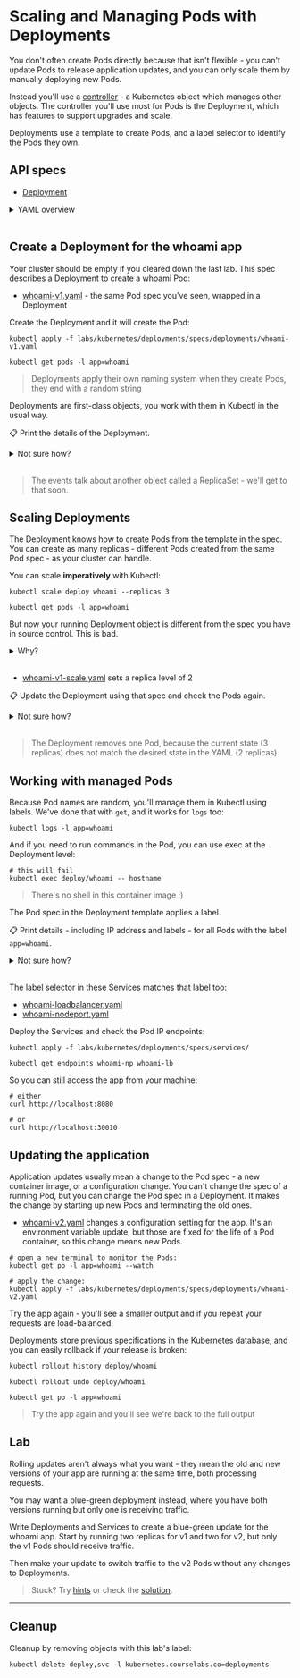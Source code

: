 # Scaling and Managing Pods with Deployments

You don't often create Pods directly because that isn't flexible - you can't update Pods to release application updates, and you can only scale them by manually deploying new Pods.

Instead you'll use a [controller](https://kubernetes.io/docs/concepts/architecture/controller/) - a Kubernetes object which manages other objects. The controller you'll use most for Pods is the Deployment, which has features to support upgrades and scale.

Deployments use a template to create Pods, and a label selector to identify the Pods they own.

## API specs

- [Deployment](https://kubernetes.io/docs/reference/generated/kubernetes-api/v1.20/#deployment-v1-apps)

<details>
  <summary>YAML overview</summary>

Deployments definitions have the usual metadata. 

The spec is more interesting - it includes a label selector but also a Pod spec. The Pod spec is the same format you would use to define a Pod in YAML, except you don't include a name.

```
apiVersion: apps/v1
kind: Deployment
metadata:
  name: whoami
spec:
  selector:
    matchLabels:
      app: whoami
  template:
    metadata:
      labels:
        app: whoami
    spec:
      containers:
        - name: app
          image: sixeyed/whoami:21.04.01
```

The labels in the Pod metadata must include the labels in the selector for the Deployment, or you'll get an error when you try to apply the YAML.

* `spec.selector`- list of labels to find Pods
* `spec.template` - the template to use to create Pods
* `spec.template.metadata` - metadata for the Pods - no `name` field
* `spec.template.metadata.labels` - labels to apply to Pods, must include those in the selector
* `spec.template.spec` - full Pod spec

</details><br/>

## Create a Deployment for the whoami app

Your cluster should be empty if you cleared down the last lab. This spec describes a Deployment to create a whoami Pod:

- [whoami-v1.yaml](specs/deployments/whoami-v1.yaml) - the same Pod spec you've seen, wrapped in a Deployment

Create the Deployment and it will create the Pod:

```
kubectl apply -f labs/kubernetes/deployments/specs/deployments/whoami-v1.yaml

kubectl get pods -l app=whoami 
```

> Deployments apply their own naming system when they create Pods, they end with a random string

Deployments are first-class objects, you work with them in Kubectl in the usual way. 

📋 Print the details of the Deployment.

<details>
  <summary>Not sure how?</summary>

```
kubectl get deployments

kubectl get deployments -o wide

kubectl describe deploy whoami
```

</details><br/>

> The events talk about another object called a ReplicaSet - we'll get to that soon.

## Scaling Deployments

The Deployment knows how to create Pods from the template in the spec. You can create as many replicas - different Pods created from the same Pod spec - as your cluster can handle.

You can scale **imperatively** with Kubectl:

```
kubectl scale deploy whoami --replicas 3

kubectl get pods -l app=whoami
```

But now your running Deployment object is different from the spec you have in source control. This is bad. 

<details>
  <summary>Why?</summary>
Source control should be the true description of the application - in a production environment all your deployments will be automated from the YAML in source control and any changes someone makes manually with Kubectl will get overwritten.

So it's better to make the changes **declaratively in YAML**.

</details><br />

- [whoami-v1-scale.yaml](specs/deployments/whoami-v1-scale.yaml) sets a replica level of 2

📋 Update the Deployment using that spec and check the Pods again.

<details>
  <summary>Not sure how?</summary>

```
kubectl apply -f labs/kubernetes/deployments/specs/deployments/whoami-v1-scale.yaml

kubectl get pods -l app=whoami
```

</details><br/>

> The Deployment removes one Pod, because the current state (3 replicas) does not match the desired state in the YAML (2 replicas)

## Working with managed Pods

Because Pod names are random, you'll manage them in Kubectl using labels. We've done that with `get`, and it works for `logs` too:

```
kubectl logs -l app=whoami 
```

And if you need to run commands in the Pod, you can use exec at the Deployment level:

```
# this will fail
kubectl exec deploy/whoami -- hostname
```

> There's no shell in this container image :)

The Pod spec in the Deployment template applies a label.

📋 Print details - including IP address and labels - for all Pods with the label `app=whoami`.

<details>
  <summary>Not sure how?</summary>
 the app=whoami label:

```
kubectl get pods -o wide --show-labels -l app=whoami
```

</details><br/>

The label selector in these Services matches that label too:

- [whoami-loadbalancer.yaml](specs/services/whoami-loadbalancer.yaml)
- [whoami-nodeport.yaml](specs/services/whoami-nodeport.yaml)

Deploy the Services and check the Pod IP endpoints:

```
kubectl apply -f labs/kubernetes/deployments/specs/services/

kubectl get endpoints whoami-np whoami-lb
```

So you can still access the app from your machine:

```
# either
curl http://localhost:8080

# or
curl http://localhost:30010
```

## Updating the application

Application updates usually mean a change to the Pod spec - a new container image, or a configuration change. You can't change the spec of a running Pod, but you can change the Pod spec in a Deployment. It makes the change by starting up new Pods and terminating the old ones.

- [whoami-v2.yaml](specs/deployments/whoami-v2.yaml) changes a configuration setting for the app. It's an environment variable update, but those are fixed for the life of a Pod container, so this change means new Pods.

```
# open a new terminal to monitor the Pods:
kubectl get po -l app=whoami --watch

# apply the change:
kubectl apply -f labs/kubernetes/deployments/specs/deployments/whoami-v2.yaml
```

Try the app again - you'll see a smaller output and if you repeat your requests are load-balanced.

Deployments store previous specifications in the Kubernetes database, and you can easily rollback if your release is broken:

```
kubectl rollout history deploy/whoami

kubectl rollout undo deploy/whoami

kubectl get po -l app=whoami
```

> Try the app again and you'll see we're back to the full output

## Lab

Rolling updates aren't always what you want - they mean the old and new versions of your app are running at the same time, both processing requests.

You may want a blue-green deployment instead, where you have both versions running but only one is receiving traffic.

Write Deployments and Services to create a blue-green update for the whoami app. Start by running two replicas for v1 and two for v2, but only the v1 Pods should receive traffic. 

Then make your update to switch traffic to the v2 Pods without any changes to Deployments.

> Stuck? Try [hints](hints.md) or check the [solution](solution.md).

___
## Cleanup

Cleanup by removing objects with this lab's label:

```
kubectl delete deploy,svc -l kubernetes.courselabs.co=deployments
```